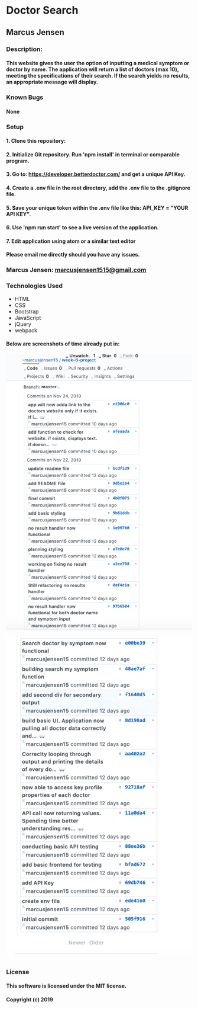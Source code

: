 # Doctor Search
## Marcus Jensen

### Description:
#### This website gives the user the option of inputting a medical symptom or doctor by name. The application will return a list of doctors (max 10), meeting the specifications of their search. If the search yields no results, an appropriate message will display.

### Known Bugs
#### None

### Setup
#### 1. Clone this repository:
#### 2. Initialize Git repository. Run 'npm install' in terminal or comparable program.
#### 3. Go to: https://developer.betterdoctor.com/ and get a unique API Key.
#### 4. Create a .env file in the root directory, add the .env file to the .gitignore file.
#### 5. Save your unique token within the .env file like this: API_KEY = "YOUR API KEY".
#### 6. Use 'npm run start' to see a live version of the application.
#### 7. Edit application using atom or a similar text editor

#### Please email me directly should you have any issues.
### Marcus Jensen: marcusjensen1515@gmail.com

### Technologies Used
* HTML
* CSS
* Bootstrap
* JavaScript
* jQuery
* webpack

#### Below are screenshots of time already put in:

![Screenshot One](https://github.com/marcusjensen15/week-6-project-resubmit2/blob/master/images/Screen%20Shot%202019-12-04%20at%2010.00.19%20AM.png)


![Screenshot Two](https://github.com/marcusjensen15/week-6-project-resubmit2/blob/master/images/Screen%20Shot%202019-12-04%20at%2010.00.31%20AM.png)


### License
#### This software is licensed under the MIT license.

#### Copyright (c) 2019
